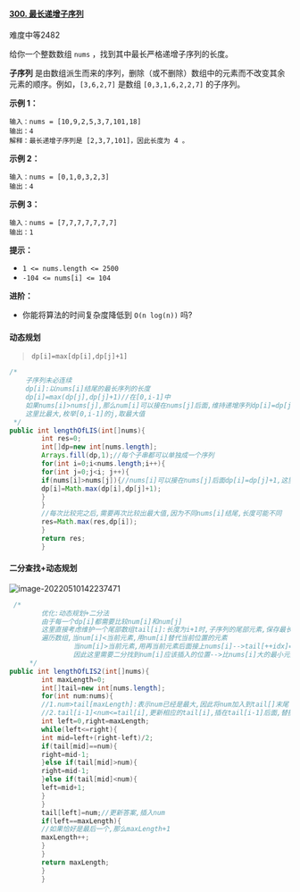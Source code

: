 #### [300. 最长递增子序列](https://leetcode.cn/problems/longest-increasing-subsequence/)

难度中等2482

给你一个整数数组 `nums` ，找到其中最长严格递增子序列的长度。

**子序列** 是由数组派生而来的序列，删除（或不删除）数组中的元素而不改变其余元素的顺序。例如，`[3,6,2,7]` 是数组 `[0,3,1,6,2,2,7]` 的子序列。

**示例 1：**

```
输入：nums = [10,9,2,5,3,7,101,18]
输出：4
解释：最长递增子序列是 [2,3,7,101]，因此长度为 4 。
```

**示例 2：**

```
输入：nums = [0,1,0,3,2,3]
输出：4
```

**示例 3：**

```
输入：nums = [7,7,7,7,7,7,7]
输出：1
```

**提示：**

- `1 <= nums.length <= 2500`
- `-104 <= nums[i] <= 104`

**进阶：**

- 你能将算法的时间复杂度降低到 `O(n log(n))` 吗?

#### 动态规划

> `dp[i]=max[dp[i],dp[j]+1]`

```java
/*
    子序列未必连续
    dp[i]:以nums[i]结尾的最长序列的长度
    dp[i]=max(dp[j],dp[j]+1)//在[0,i-1]中
    如果nums[i]>nums[j],那么num[i]可以接在nums[j]后面,维持递增序列dp[i]=dp[j]+1
    这里比最大,枚举[0,i-1]的j,取最大值
 */
public int lengthOfLIS(int[]nums){
        int res=0;
        int[]dp=new int[nums.length];
        Arrays.fill(dp,1);//每个子串都可以单独成一个序列
        for(int i=0;i<nums.length;i++){
        for(int j=0;j<i; j++){
        if(nums[i]>nums[j]){//nums[i]可以接在nums[j]后面dp[i]=dp[j]+1,这里比较出最大值
        dp[i]=Math.max(dp[i],dp[j]+1);
        }
        }
        //每次比较完之后,需要再次比较出最大值,因为不同nums[i]结尾,长度可能不同
        res=Math.max(res,dp[i]);
        }
        return res;
        }
```

#### 二分查找+动态规划

![image-20220510142237471](C:\Users\29608\AppData\Roaming\Typora\typora-user-images\image-20220510142237471.png)

```java
 /*
        优化:动态规划+二分法
        由于每一个dp[i]都需要比较num[i]和num[j]
        这里直接考虑维护一个尾部数组tail[i]:长度为i+1时,子序列的尾部元素,保存最长上升子序列
        遍历数组,当num[i]<当前元素,用num[i]替代当前位置的元素
                当num[i]>当前元素,用再当前元素后面接上nums[i]-->tail[++idx]=num[i]
                因此这里需要二分找到num[i]应该插入的位置-->比nums[i]大的最小元素,求左边界
     */
public int lengthOfLIS2(int[]nums){
        int maxLength=0;
        int[]tail=new int[nums.length];
        for(int num:nums){
        //1.num>tail[maxLength]:表示num已经是最大,因此将num加入到tail[]末尾
        //2.tail[i-1]<num<=tail[i],更新相应的tail[i],插在tail[i-1]后面,替换tail[i]
        int left=0,right=maxLength;
        while(left<=right){
        int mid=left+(right-left)/2;
        if(tail[mid]==num){
        right=mid-1;
        }else if(tail[mid]>num){
        right=mid-1;
        }else if(tail[mid]<num){
        left=mid+1;
        }
        }
        tail[left]=num;//更新答案,插入num
        if(left==maxLength){
        //如果恰好是最后一个,那么maxLength+1
        maxLength++;
        }
        }
        return maxLength;
        }
        }
```